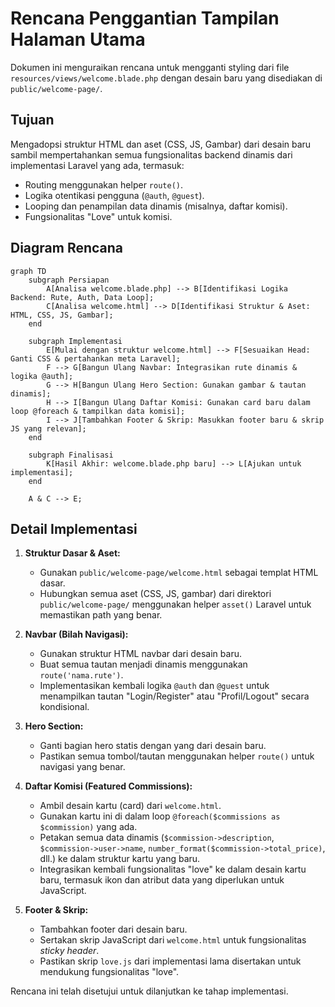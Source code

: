 # Rencana Penggantian Tampilan Halaman Utama

Dokumen ini menguraikan rencana untuk mengganti styling dari file `resources/views/welcome.blade.php` dengan desain baru yang disediakan di `public/welcome-page/`.

## Tujuan

Mengadopsi struktur HTML dan aset (CSS, JS, Gambar) dari desain baru sambil mempertahankan semua fungsionalitas backend dinamis dari implementasi Laravel yang ada, termasuk:
-   Routing menggunakan helper `route()`.
-   Logika otentikasi pengguna (`@auth`, `@guest`).
-   Looping dan penampilan data dinamis (misalnya, daftar komisi).
-   Fungsionalitas "Love" untuk komisi.

## Diagram Rencana

```mermaid
graph TD
    subgraph Persiapan
        A[Analisa welcome.blade.php] --> B[Identifikasi Logika Backend: Rute, Auth, Data Loop];
        C[Analisa welcome.html] --> D[Identifikasi Struktur & Aset: HTML, CSS, JS, Gambar];
    end

    subgraph Implementasi
        E[Mulai dengan struktur welcome.html] --> F[Sesuaikan Head: Ganti CSS & pertahankan meta Laravel];
        F --> G[Bangun Ulang Navbar: Integrasikan rute dinamis & logika @auth];
        G --> H[Bangun Ulang Hero Section: Gunakan gambar & tautan dinamis];
        H --> I[Bangun Ulang Daftar Komisi: Gunakan card baru dalam loop @foreach & tampilkan data komisi];
        I --> J[Tambahkan Footer & Skrip: Masukkan footer baru & skrip JS yang relevan];
    end

    subgraph Finalisasi
        K[Hasil Akhir: welcome.blade.php baru] --> L[Ajukan untuk implementasi];
    end

    A & C --> E;
```

## Detail Implementasi

1.  **Struktur Dasar & Aset:**
    *   Gunakan `public/welcome-page/welcome.html` sebagai templat HTML dasar.
    *   Hubungkan semua aset (CSS, JS, gambar) dari direktori `public/welcome-page/` menggunakan helper `asset()` Laravel untuk memastikan path yang benar.

2.  **Navbar (Bilah Navigasi):**
    *   Gunakan struktur HTML navbar dari desain baru.
    *   Buat semua tautan menjadi dinamis menggunakan `route('nama.rute')`.
    *   Implementasikan kembali logika `@auth` dan `@guest` untuk menampilkan tautan "Login/Register" atau "Profil/Logout" secara kondisional.

3.  **Hero Section:**
    *   Ganti bagian hero statis dengan yang dari desain baru.
    *   Pastikan semua tombol/tautan menggunakan helper `route()` untuk navigasi yang benar.

4.  **Daftar Komisi (Featured Commissions):**
    *   Ambil desain kartu (card) dari `welcome.html`.
    *   Gunakan kartu ini di dalam loop `@foreach($commissions as $commission)` yang ada.
    *   Petakan semua data dinamis (`$commission->description`, `$commission->user->name`, `number_format($commission->total_price)`, dll.) ke dalam struktur kartu yang baru.
    *   Integrasikan kembali fungsionalitas "love" ke dalam desain kartu baru, termasuk ikon dan atribut data yang diperlukan untuk JavaScript.

5.  **Footer & Skrip:**
    *   Tambahkan footer dari desain baru.
    *   Sertakan skrip JavaScript dari `welcome.html` untuk fungsionalitas *sticky header*.
    *   Pastikan skrip `love.js` dari implementasi lama disertakan untuk mendukung fungsionalitas "love".

Rencana ini telah disetujui untuk dilanjutkan ke tahap implementasi.
